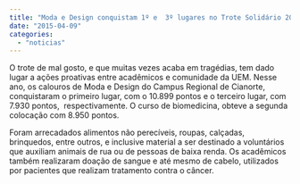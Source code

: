 ```yaml
---
title: "Moda e Design conquistam 1º e  3º lugares no Trote Solidário 2015"
date: "2015-04-09"
categories: 
  - "noticias"
---
```


O trote de mal gosto, e que muitas vezes acaba em tragédias, tem dado lugar a ações proativas entre acadêmicos e comunidade da UEM. Nesse ano, os calouros de Moda e Design do Campus Regional de Cianorte, conquistaram o primeiro lugar, com o 10.899 pontos e o terceiro lugar, com 7.930 pontos,  respectivamente. O curso de biomedicina, obteve a segunda colocação com 8.950 pontos.

<!-- more -->

Foram arrecadados alimentos não perecíveis, roupas, calçadas, brinquedos, entre outros, e inclusive material a ser destinado a voluntários que auxiliam animais de rua ou de pessoas de baixa renda. Os acadêmicos também realizaram doação de sangue e até mesmo de cabelo, utilizados por pacientes que realizam tratamento contra o câncer.


